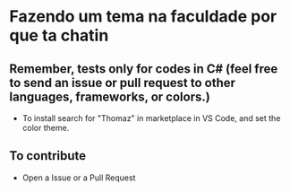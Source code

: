 # Fazendo um tema na faculdade por que ta chatin
## Remember, tests only for codes in C# (feel free to send an issue or pull request to other languages, frameworks, or colors.)

- To install search for "Thomaz" in marketplace in VS Code, and set the color theme.


## To contribute 
- Open a Issue or a Pull Request
